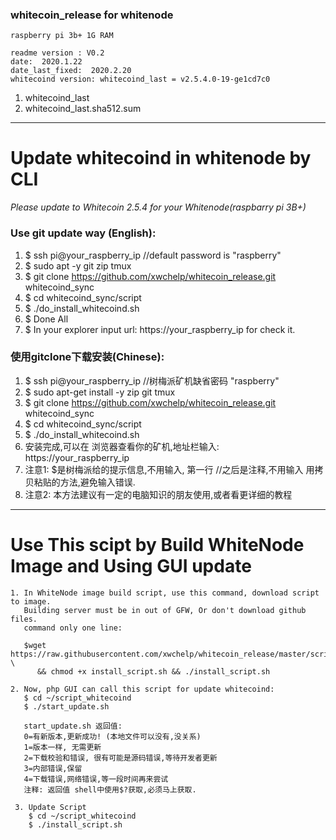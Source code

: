### whitecoin_release for whitenode
    raspberry pi 3b+ 1G RAM
    
    readme version : V0.2  
    date:  2020.1.22
    date_last_fixed:  2020.2.20
    whitecoind version: whitecoind_last = v2.5.4.0-19-ge1cd7c0

1. whitecoind_last
2. whitecoind_last.sha512.sum
---
# Update whitecoind in whitenode by CLI
 *Please update to Whitecoin 2.5.4 for your Whitenode(raspbarry pi 3B+)*
### Use git update way (English):
1. $ ssh pi@your_raspberry_ip    //default password is "raspberry"
2. $ sudo apt -y git zip tmux
3. $ git clone https://github.com/xwchelp/whitecoin_release.git whitecoind_sync
4. $ cd whitecoind_sync/script
5. $ ./do_install_whitecoind.sh
6. $ Done All
7. $  In your explorer input url: https://your_raspberry_ip for check it.


### 使用gitclone下载安装(Chinese):
1. $ ssh pi@your_raspberry_ip    //树梅派矿机缺省密码 "raspberry"
2. $ sudo apt-get install -y zip git tmux
3. $ git clone https://github.com/xwchelp/whitecoin_release.git whitecoind_sync
4. $ cd whitecoind_sync/script
5. $ ./do_install_whitecoind.sh  
6. 安装完成,可以在 浏览器查看你的矿机,地址栏输入:  https://your_raspberry_ip  
7. 注意1: $是树梅派给的提示信息,不用输入, 第一行 //之后是注释,不用输入
        用拷贝粘贴的方法,避免输入错误.  
8. 注意2: 本方法建议有一定的电脑知识的朋友使用,或者看更详细的教程

---

# Use This scipt by Build WhiteNode Image and Using GUI update

    1. In WhiteNode image build script, use this command, download script to image.
       Building server must be in out of GFW, Or don't download github files.
       command only one line:
       
       $wget https://raw.githubusercontent.com/xwchelp/whitecoin_release/master/script/install_script.sh \
          && chmod +x install_script.sh && ./install_script.sh
    
    2. Now, php GUI can call this script for update whitecoind:
       $ cd ~/script_whitecoind
       $ ./start_update.sh
  
       start_update.sh 返回值:
       0=有新版本,更新成功! (本地文件可以没有,没关系)
       1=版本一样, 无需更新
       2=下载校验和错误, 很有可能是源码错误,等待开发者更新
       3=内部错误,保留
       4=下载错误,网络错误,等一段时间再来尝试
       注释: 返回值 shell中使用$?获取,必须马上获取.
       
     3. Update Script
        $ cd ~/script_whitecoind
        $ ./install_script.sh


   




